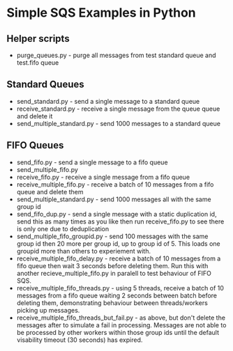 # Simple SQS Examples in Python

## Helper scripts

- purge_queues.py - purge all messages from test standard queue and test.fifo queue

## Standard Queues

- send_standard.py - send a single message to a standard queue
- receive_standard.py - receive a single message from the queue queue and delete it
- send_multiple_standard.py - send 1000 messages to a standard queue

## FIFO Queues

- send_fifo.py - send a single message to a fifo queue
- send_multiple_fifo.py
- receive_fifo.py - receive a single message from a fifo queue
- receive_multiple_fifo.py - receive a batch of 10 messages from a fifo queue and delete them
- send_multiple_standard.py - send 1000 messages all with the same group id
- send_fifo_dup.py - send a single message with a static duplication id, send this as many times as you like then run receive_fifo.py to see there is only one due to deduplication
- send_multiple_fifo_groupid.py - send 100 messages with the same group id then 20 more per group id, up to group id of 5. This loads one groupid more than others to experiement with.
- receive_multiple_fifo_delay.py - receive a batch of 10 messages from a fifo queue then wait 3 seconds before deleting them. Run this with another recieve_multiple_fifo.py in paralell to test behaviour of FIFO SQS.
- receive_multiple_fifo_threads.py - using 5 threads, receive a batch of 10 messages from a fifo queue waiting 2 seconds between batch before deleting them, demonstrating behaviour between threads/workers picking up messages.
- receive_multiple_fifo_threads_but_fail.py - as above, but don't delete the messages after to simulate a fail in processing. Messages are not able to be processed by other workers within those group ids until the default visability timeout (30 seconds) has expired.
